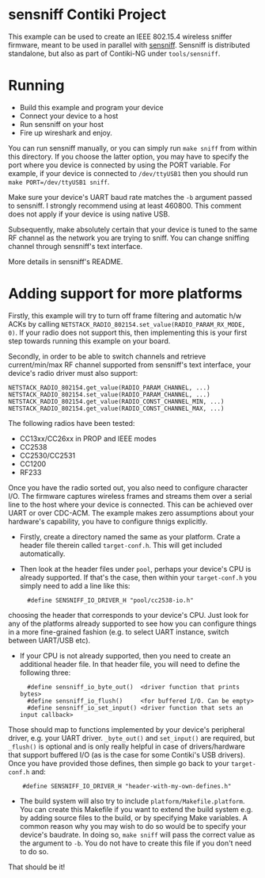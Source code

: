 sensniff Contiki Project
========================
This example can be used to create an IEEE 802.15.4 wireless sniffer firmware,
meant to be used in parallel with
[sensniff](https://github.com/g-oikonomou/sensniff). Sensniff is distributed
standalone, but also as part of Contiki-NG under `tools/sensniff`.

Running
=======
* Build this example and program your device
* Connect your device to a host
* Run sensniff on your host
* Fire up wireshark and enjoy.

You can run sensniff manually, or you can simply run `make sniff` from within
this directory. If you choose the latter option, you may have to specify the
port where you device is connected by using the PORT variable. For example, if
your device is connected to `/dev/ttyUSB1` then you should run
`make PORT=/dev/ttyUSB1 sniff`.

Make sure your device's UART baud rate matches the `-b` argument passed to
sensniff. I strongly recommend using at least 460800. This comment does not
apply if your device is using native USB.

Subsequently, make absolutely certain that your device is tuned to the same RF
channel as the network you are trying to sniff. You can change sniffing channel
through sensniff's text interface.

More details in sensniff's README.

Adding support for more platforms
=================================
Firstly, this example will try to turn off frame filtering and automatic h/w
ACKs by calling `NETSTACK_RADIO_802154.set_value(RADIO_PARAM_RX_MODE, 0)`. If
your radio does not support this, then implementing this is your first step
towards running this example on your board.

Secondly, in order to be able to switch channels and retrieve current/min/max
RF channel supported from sensniff's text interface, your device's radio driver
must also support:

    NETSTACK_RADIO_802154.get_value(RADIO_PARAM_CHANNEL, ...)
    NETSTACK_RADIO_802154.set_value(RADIO_PARAM_CHANNEL, ...)
    NETSTACK_RADIO_802154.get_value(RADIO_CONST_CHANNEL_MIN, ...)
    NETSTACK_RADIO_802154.get_value(RADIO_CONST_CHANNEL_MAX, ...)

The following radios have been tested:

* CC13xx/CC26xx in PROP and IEEE modes
* CC2538
* CC2530/CC2531
* CC1200
* RF233

Once you have the radio sorted out, you also need to configure character I/O.
The firmware captures wireless frames and streams them over a serial line to
the host where your device is connected. This can be achieved over UART or over
CDC-ACM. The example makes zero assumptions about your hardware's capability,
you have to configure thnigs explicitly. 

* Firstly, create a directory named the same as your platform. Crate a header
file therein called `target-conf.h`. This will get included automatically.
* Then look at the header files under `pool`, perhaps your device's CPU is
already supported. If that's the case, then within your `target-conf.h` you
simply need to add a line like this:

        #define SENSNIFF_IO_DRIVER_H "pool/cc2538-io.h"
    
choosing the header that corresponds to your device's CPU. Just look for any of
the platforms already supported to see how you can configure things in a more
fine-grained fashion (e.g. to select UART instance, switch between UART/USB
etc).

* If your CPU is not already supported, then you need to create an additional
header file. In that header file, you will need to define the following three:

        #define sensniff_io_byte_out()  <driver function that prints bytes>
        #define sensniff_io_flush()     <for buffered I/O. Can be empty>
        #define sensniff_io_set_input() <driver function that sets an input callback>

Those should map to functions implemented by your device's peripheral driver,
e.g. your UART driver. `_byte_out()` and `set_input()` are required, but
`_flush()` is optional and is only really helpful in case of drivers/hardware
that support buffered I/O (as is the case for some Contiki's USB drivers). Once
you have provided those defines, then simple go back to your `target-conf.h`
and:

        #define SENSNIFF_IO_DRIVER_H "header-with-my-own-defines.h"

* The build system will also try to include `platform/Makefile.platform`. You
can create this Makefile if you want to extend the build system e.g. by adding
source files to the build, or by specifying Make variables. A common reason why
you may wish to do so would be to specify your device's baudrate. In doing so,
`make sniff` will pass the correct value as the argument to `-b`. You do not
have to create this file if you don't need to do so.

That should be it!

